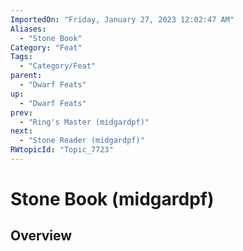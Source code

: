 ```yaml
---
ImportedOn: "Friday, January 27, 2023 12:02:47 AM"
Aliases:
  - "Stone Book"
Category: "Feat"
Tags:
  - "Category/Feat"
parent:
  - "Dwarf Feats"
up:
  - "Dwarf Feats"
prev:
  - "Ring's Master (midgardpf)"
next:
  - "Stone Reader (midgardpf)"
RWtopicId: "Topic_7723"
---
```

# Stone Book (midgardpf)
## Overview
